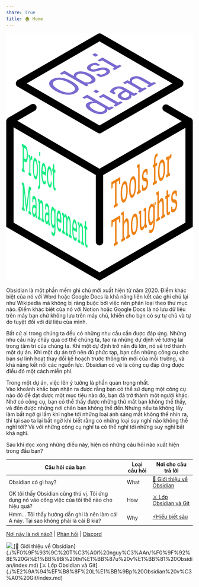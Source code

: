 ```yaml
---  
share: True  
title: 🏠 Home  
---  
```

    
![300](./logo.svg)  
  
Obsidian là một phần mềm ghi chú mới xuất hiện từ năm 2020. Điểm khác biệt của nó với Word hoặc Google Docs là khả năng liên kết các ghi chú lại như Wikipedia mà không bị ràng buộc bởi việc nên phân loại theo thư mục nào. Điểm khác biệt của nó với Notion hoặc Google Docs là nó lưu dữ liệu trên máy bạn chứ không lưu trên máy chủ, khiến cho bạn có sự tự chủ và tự do tuyệt đối với dữ liệu của mình.    
  
Bất cứ ai trong chúng ta đều có những nhu cầu cần được đáp ứng. Những nhu cầu này chảy qua cơ thể chúng ta, tạo ra những dự định về tương lai trong tâm trí của chúng ta. Khi một dự định trở nên đủ lớn, nó sẽ trở thành một dự án. Khi một dự án trở nên đủ phức tạp, bạn cần những công cụ cho bạn sự linh hoạt thay đổi kế hoạch trước thông tin mới của môi trường, và khả năng kết nối các nguồn lực. Obsidian có vé là công cụ đáp ứng được điều đó một cách miễn phí.    
    
Trong một dự án, việc lên ý tưởng là phần quan trọng nhất.    
Vào khoảnh khắc bạn nhận ra được rằng bạn có thể sử dụng một công cụ nào đó để đạt được một mục tiêu nào đó, bạn đã trở thành một người khác. Nhớ có công cụ, bạn có thể thấy được những thứ mắt bạn không thế thấy, và đến được những nơi chân bạn không thể đến.Nhưng nếu ta không lấy làm bất ngờ gì lắm khi nghe tới những loại ánh sáng mắt không thế nhìn ra, thì tại sao ta lại bất ngờ khi biết rằng có những loại suy nghĩ não không thể nghĩ tới? Và với những công cụ nghĩ ta có thể nghĩ tới những suy nghĩ bất khả nghĩ.  
  
Sau khi đọc xong những điều này, hiện có những câu hỏi nào xuất hiện trong đầu bạn?  
  
| Câu hỏi của bạn                                                                               | Loại câu hỏi | Nơi cho câu trả lời           |  
| --------------------------------------------------------------------------------------------- | ------------ | ----------------------------- |  
| Obsidian có gì hay?                                                                           | What         | [💎 Giới thiệu về Obsidian](./%F0%9F%93%9C%20T%C3%A0i%20nguy%C3%AAn/%F0%9F%92%8E%20Gi%E1%BB%9Bi%20thi%E1%BB%87u%20v%E1%BB%81%20Obsidian/index.md) |  
| OK tôi thấy Obsidian cũng thú vị. Tôi ứng dụng nó vào công việc của tôi thế nào cho hiệu quả? | How          | [⚔️ Lớp Obsidian và Git](./%E2%9A%94%EF%B8%8F%20L%E1%BB%9Bp%20Obsidian%20v%C3%A0%20Git/index.md)    |  
| Hmm... Tôi thấy hướng dẫn ghi là nên làm cái A này. Tại sao không phải là cái B kia?          | Why          | [⚡Hiểu biết sâu](./%E2%9A%A1Hi%E1%BB%83u%20bi%E1%BA%BFt%20s%C3%A2u/index.md)           |  
  
  
[Nơi này là nơi nào?](./%F0%9F%93%90%20D%E1%BB%B1%20%C3%A1n/T%C3%A0i%20li%E1%BB%87u/Gi%E1%BB%9Bi%20thi%E1%BB%87u%20vault.md) | [Phản hồi](https://quảcầu.cc/khao-sat-nguoi-dung-vault-nhap-mon-obsidian/?utm_source=Vault+%C2%BB+Nh%E1%BA%ADp+m%C3%B4n+Obsidian+%C2%BB+Trang+ch%E1%BB%A7&utm_medium=Giai+%C4%91o%E1%BA%A1n+2) | [Discord](https://discord.gg/ynvxH2K7Ct)   
  
<a href="https://opencollective.com/nhom-tu-hoc/donate" target="_blank">  
  <img src="https://opencollective.com/webpack/donate/button@2x.png?color=blue" width=300 />  
</a>  
 [💎 Giới thiệu về Obsidian](./%F0%9F%93%9C%20T%C3%A0i%20nguy%C3%AAn/%F0%9F%92%8E%20Gi%E1%BB%9Bi%20thi%E1%BB%87u%20v%E1%BB%81%20Obsidian/index.md)   
 [⚔️ Lớp Obsidian và Git](./%E2%9A%94%EF%B8%8F%20L%E1%BB%9Bp%20Obsidian%20v%C3%A0%20Git/index.md)   